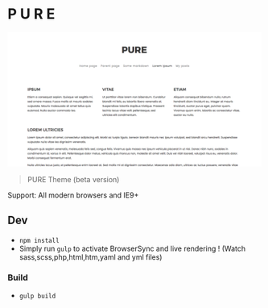 # P U R E

![](screenshot.png)

> PURE Theme (beta version)

Support: All modern browsers and IE9+


## Dev

- `npm install`
 - Simply run `gulp` to activate BrowserSync and live rendering ! (Watch sass,scss,php,html,htm,yaml and yml files)

### Build

 - `gulp build`
